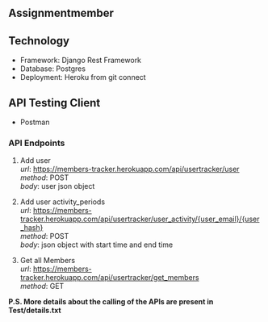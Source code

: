 ## Assignmentmember


## Technology
- Framework: Django Rest Framework
- Database: Postgres
- Deployment: Heroku from git connect

## API Testing Client
- Postman

### API Endpoints
1. Add user \
*url*: https://members-tracker.herokuapp.com/api/usertracker/user \
*method*: POST \
*body*: user json object

2. Add user activity_periods \
*url*: https://members-tracker.herokuapp.com/api/usertracker/user_activity/{user_email}/{user_hash} \
*method*: POST \
*body*: json object with start time and end time

3. Get all Members \
*url*: https://members-tracker.herokuapp.com/api/usertracker/get_members \
*method*: GET 

**P.S. More details about the calling of the APIs are present in Test/details.txt**

